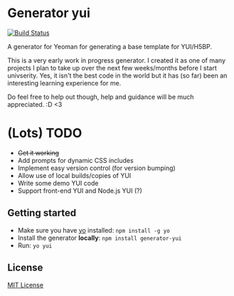 # Generator yui
[![Build Status](https://secure.travis-ci.org/tomlane/generator-yui.png?branch=master)](https://travis-ci.org/tomlane/generator-yui)

A generator for Yeoman for generating a base template for YUI/H5BP.

This is a very early work in progress generator. I created it as one of many projects I plan to take up over the next few weeks/months before I start univserity. Yes, it isn't the best code in the world but it has (so far) been an interesting learning experience for me.

Do feel free to help out though, help and guidance will be much appreciated. :D <3

# (Lots) TODO

- ~~Get it working~~
- Add prompts for dynamic CSS includes
- Implement easy version control (for version bumping)
- Allow use of local builds/copies of YUI
- Write some demo YUI code
- Support front-end YUI and Node.js YUI (?)

## Getting started
- Make sure you have [yo](https://github.com/yeoman/yo) installed:
    `npm install -g yo`
- Install the generator **locally**: `npm install generator-yui`
- Run: `yo yui`

## License
[MIT License](http://en.wikipedia.org/wiki/MIT_License)
